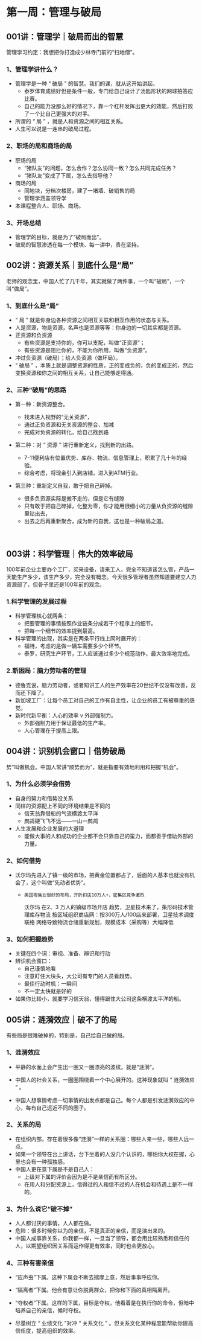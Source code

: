 # 第一周：管理与破局



## 001讲：管理学｜破局而出的智慧



管理学习约定：我想把你打造成少林寺门前的“扫地僧”。



### 1、管理学讲什么？

- 管理学是一种 “ 破局 ” 的智慧。我们的课，就从这开始讲起。
  - 泰罗体育成绩好但是条件一般，专门给自己设计了汤匙形状的网球拍答应比赛。
  - 自己的能力没那么好的情况下，靠一个杠杆发挥出更大的效能，然后打败了一个比自己更强大的对手。
- 所谓的 “ 局 ” ，就是人和资源之间的相互关系。
- 人生可以说是一连串的破局过程。



### 2、职场的局和商场的局

- 职场的局
  - “猪队友”的问题，怎么合作？怎么协同一致？怎么共同完成任务？
  - “猪队友”变成了下属，怎么去指导他？
- 商场的局
  - 同地块，分档次楼房，建了一堵墙、破销售的局
  - 管理学涵盖领导学
- 本课程整合人、职场、商场。




### 3、开场总结


- 管理学的目标，就是为了“破局而出”。
- 破局的智慧渗透在每一个模块、每一讲中，贵在坚持。


## 002讲：资源关系｜到底什么是“局”



老师的观念里，中国人忙了几千年，其实就做了两件事，一个叫“破局”，一个叫“做局”。



### 1、到底什么是“局”

- “ 局 ” 就是你身边各种资源之间相互关联和相互作用的状态与关系。
- 人是资源，物是资源，名声也是资源等等：你身边的一切其实都是资源。
- 正资源和负资源
  - 有些资源是支持你的，你可以支配，叫做“正资源”；
  - 有些资源是阻拦你的，不能为你所用，叫做“负资源”。
- 冲过负资源（破局）；给人负资源（做坏局）。
- “ 破局 ” ，本质上就是调整资源的性质，正的变成负的，负的变成正的，然后变换资源和你之间的相互关系，让自己能够走得通。



### 2、三种“破局”的思路

- 第一种：新资源整合。
  - 找未进入视野的“无关资源”，
  - 通过正负资源和无关资源的整合、加减
  - 完成对负资源的转化，给自己找到路

- 第二种：对 “ 资源 ” 进行重新定义，找到新的出路。
  - 7-11便利店有位置优势、库存、物流、信息管理上，积累了几十年的经验。
  - 综合考虑，将现金引入到店铺，进入到ATM行业。
  
- 第三种：重新定义自我，敢于把自己碎掉。
  - 很多负资源实际是搬不走的，但是它有缝隙
  - 只有敢于把自己碎掉，化整为零，你才能用很细小的力量从负资源的缝隙里钻出去，
  - 出去之后再重新聚合，成为新的自我，这也是一种破局之道。

​	

## 003讲：科学管理｜伟大的效率破局



100年前企业主要办个工厂，买来设备，请来工人，完全不知道该怎么管，产品一天能生产多少，该生产多少，完全没有概念。今天很多管理者虽然知道要建立人力资源部了，但骨子里还是100年前的观念。



### 1.科学管理的发展过程

- 科学管理核心就两条：
  - 把要管理的事情按照作业链条分成若干个程序上的细节。
  - 把每一个细节的效率提到最高。
- 科学管理的出现，其实是在两条平行线上同时展开的：
  - 福特，考虑的是做一辆车需要多少个环节。
  - 泰罗，研究生产环节，工人应该通过多少个规范动作，最大效率地完成。



### 2.新困局：脑力劳动者的管理

- 德鲁克说，脑力劳动者，或者知识工人的生产效率在20世纪不仅没有改善，反而还下降了。
- 新加坡工厂：让每个员工对自己的工作有自主性，让企业的员工有被尊重的感觉。
- 新时代新平衡：人心的效率 v 外部强制力。
  - 外部强制力用于保证最低的生产率。
  - 人心管理在于提高上限。



## 004讲：识别机会窗口｜借势破局



势”叫做机会。中国人常讲“顺势而为”，就是指要有效地利用和把握“机会”。



### 1、为什么必须学会借势

- 自身的努力和借势没关系
- 同样的资源配上不同的环境结果是不同的
  - 信天翁靠借船的气流横渡太平洋
  - 鹧鸪硬飞飞不远——一山一鹧鸪
- 人生发展和企业发展的大道理
  - 能做大事的人和成功的企业都不会只靠自己的蛮力，而都善于借助外部的力量。



### 2、如何借势

- 沃尔玛先进入了镇一级的市场，把黄金位置都占了，后面的人基本也就没有机会了，这个叫做“先动者优势”。

  - 	美国零售业很好的布局，开折扣店10万人+，密集区竞争激烈
      ​	沃尔玛 在2、3 万人的镇级市场开店
      ​	趋势，卫星技术来了，条形码技术管理库存物流
      ​	按区域组织商店网：按300万人/100店来部署，卫星技术调度联络
      ​	网络导致物流仓储重新规划，规模成本（采购等）大幅降低

### 3、如何把握趋势

- 关键在四个词：审视、准备、辨识和行动
- 辨识机会窗口：
  - 自己谨慎地看
  - 注意盯住大块头，大公司有专门的人员看趋势。
  - 最佳行动时机：一瞬间
  - 不一定太快就是好的
- 如果你比较小，就要学习信天翁，懂得跟住大公司这条横渡太平洋的船。



## 005讲：涟漪效应｜破不了的局



有些局是很难破掉的，特别是，自己给自己做的局。



### 1、涟漪效应

- 平静的水面上会产生出一圈又一圈漂亮的波纹。就是“涟漪”。

- 中国人的社会关系，一圈圈围绕着一个中心展开的。这种现象就叫 “ 涟漪效应 ” 。
- 中国人想事情考虑一切事情的出发点都是自己。每个人都是引发涟漪效应的中心，每有自己远近不同的圈子。



### 2、关系的局

- 在组织内部，存在着很多像“涟漪”一样的关系圈：哪些人亲一些，哪些人远一点。
- 如果一个领导在台上讲话，台下坐着的人没几个认识的，哪怕你大权在握，心里也会有一种孤独感。
- 中国人更在意下属是不是自己人：
  - 上级对下属的评价会因为是不是亲信而有所区分。
  - 在用人和分配资源上，信得过的人和信不过的人在机会和待遇上是不一样的。



### 3、为什么说它“破不掉”

- 人人都讨厌的事情，人人都在做。
- 危险：很多时候你以为的亲信，不是真正的亲信，而是演出来的。
- 中国人成事靠关系，你我都一样，一旦当了领导，都会用比较熟悉和信任的人，以期望组织因关系而运作得更有效率，同时也会更放心。



### 4、三种有害亲信

- “应声虫”下属。这种下属会不断去揣摩上意，然后事事呼应你。

- “隔离者”下属。他会有意让你脱离群众，把你和下面的真相隔离开。

- “夺权者”下属。这样的下属，目标是夺权，他看着是在执行你的命令，但暗中培养自己的亲信，候时夺权。
- 尽量树立 “ 业绩文化 ”对冲 “ 关系文化 ” 。但关系文化某种程度能帮助你提高信任度，提高组织的效率。
